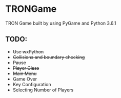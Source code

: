 # TRONGame #
TRON Game built by using PyGame and Python 3.6.1

## TODO: ##
* <s>Use wxPython</s>
* <s>Collisions and boundary checking</s>
* <s>Pause</s>
* <s>Player Class</s>
* <s>Main Menu</s>
* Game Over
* Key Configuration
* Selecting Number of Players

